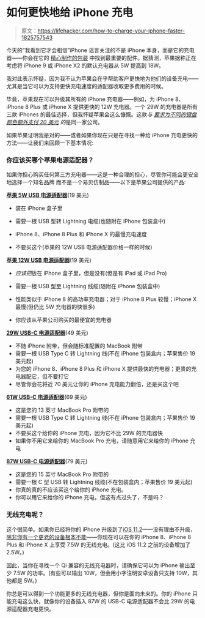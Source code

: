 # 如何更快地给 iPhone 充电

> 原文：<https://lifehacker.com/how-to-charge-your-iphone-faster-1825757543>

今天的“我看到它才会相信”iPhone 谣言关注的不是 iPhone 本身，而是它的充电器——你会在它的 [精心制作的包装](https://gizmodo.com/apples-packaging-is-so-good-because-it-employs-a-dedica-5879097) 中找到最重要的配件。据猜测，苹果据称正在考虑将 iPhone 9 或 iPhone X2 的默认充电器从 5W 提高到 18W。



我对此表示怀疑，因为我不认为苹果会在乎帮助客户更快地为他们的设备充电——尤其是当它可以为支持更快充电速度的适配器收取更多费用的时候。

毕竟，苹果现在可以升级其所有的 iPhone 充电器——例如，为 iPhone 8、iPhone 8 Plus 或 iPhone X 提供更快的 12W 充电器。一个 29W 的充电器是所有三款 iPhones 的最佳选择，但我怀疑苹果会这么慷慨。这款*与 [要求为不同的*键盘*颜色额外支付 20 美元](https://www.apple.com/shop/product/MQ052LL/A/magic-keyboard-with-numeric-keypad-us-english-silver) 的*是同一家公司。

如果苹果证明我是对的——或者如果你现在只是在寻找一种给 iPhone 充电更快的方法——让我们来回顾一下基本情况:

### 你应该买哪个苹果电源适配器？

如果你担心购买任何第三方充电器——这是一种合理的担心，尽管你可能会更安全地选择一个知名品牌 而不是一个易贝仿制品——以下是苹果公司提供的产品:

[**苹果 5W USB 电源适配器**](https://www.apple.com/shop/product/MD810LL/A/apple-5w-usb-power-adapter?fnode=97&fs=f%3Dadapter-apple%26fh%3D458e%252B3214%252B45b0)(19 美元)

*   装在 iPhone 盒子里

*   需要一根 USB 型转 Lightning 电缆(也随附在 iPhone 包装盒中)
*   iPhone 8、iPhone 8 Plus 和 iPhone X 的最慢充电速度
*   不要买这个(苹果的 12W USB 电源适配器价格一样的时候)

[**苹果 12W USB 电源适配器**](https://www.apple.com/shop/product/MD836LL/A/apple-12w-usb-power-adapter?fnode=97&fs=f%3Dadapter-apple%26fh%3D458e%252B3214%252B45b0)(19 美元)

*   *应该把*放在 iPhone 盒子里，但是没有(但是有 iPad 或 iPad Pro)
*   需要一根 USB 型至 Lightning 线缆(随附在 iPhone 包装盒中)

*   性能类似于 iPhone 8 的高功率充电器；对于 iPhone 8 Plus 较慢；iPhone X 最慢(但仍比 5W 充电器的快很多)
*   你应该从苹果公司购买的最便宜的充电器

[**29W USB-C 电源适配器**](https://www.apple.com/shop/product/MJ262LL/A/29w-usb%E2%80%91c-power-adapter?fnode=97)(49 美元)

*   不随 iPhone 附带，但会随标准配置的 MacBook 附带
*   需要一根 USB Type C 转 Lightning 线(不在 iPhone 包装盒内；苹果售价 19 美元起)
*   为您的 iPhone 8、iPhone 8 Plus 和 iPhone X 提供最快的充电器；更贵的充电器配它，但不要打它
*   尽管你会花将近 70 美元让你的 iPhone 充电能力翻倍，还是买这个吧

[**61W USB-C 电源适配器**](https://www.apple.com/shop/product/MNF72LL/A/61w-usb-c-power-adapter)(69 美元)

*   这是您的 13 英寸 MacBook Pro 附带的
*   需要一根 USB Type C 转 Lightning 线(不在 iPhone 包装盒内；苹果售价 19 美元起)
*   不要买这个给你的 iPhone 充电，因为它不比 29W 的充电器快
*   如果你不用它来给你的 MacBook Pro 充电，请随意用它来给你的 iPhone 充电

[**87W USB-C 电源适配器**](https://www.apple.com/shop/product/MNF82LL/A/87w-usb-c-power-adapter)(79 美元)

*   这是您的 15 英寸 MacBook Pro 附带的
*   需要一根 C 型 USB 转 Lightning 线缆(不在包装盒内；苹果售价 19 美元起)
*   你真的真的不应该买这个给你的 iPhone 充电。
*   你可以用它来给你的 iPhone 充电，但这有点过头了，不是吗？

### 无线充电呢？

这个很简单。如果你已经将你的 iPhone 升级到了[iOS 11.2](https://developer.apple.com/support/app-store/)——没有理由不升级， [除非你有一个更老的设备根本不能](https://lifehacker.com/these-are-the-devices-that-support-ios-11-and-macos-hig-1804655825)——你现在可以在你的 iPhone 8、iPhone 8 Plus 和 iPhone X 上享受 7.5W 的无线充电。(这比 iOS 11.2 之前的设备增加了 2.5W。)

因此，当你在寻找一个 Qi 兼容的无线充电器时，请确保它可以为 iPhone 输出至少 7.5W 的功率。(有些可以输出 10W，但会用小字注明安卓设备只支持 10W，其他都是 5W。)

你总是可以得到一个功能更多的无线充电器，但你是面向未来的。你的 iPhone 只能充电这么快，就像你的设备插入 87W 的 USB-C 电源适配器不会比 29W 的电源适配器充电更快。